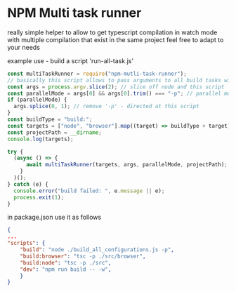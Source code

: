 # NPM Multi task runner

really  simple helper to allow to get typescript compilation in watch mode with multiple compilation that exist in the same project
feel free to adapt to your needs

example use - build a script 'run-all-task.js'
````javascript
const multiTaskRunner = require("npm-mutli-task-runner");
// basically this script allows to pass arguments to all build tasks without repeating them for each invocation
const args = process.argv.slice(2); // slice off node and this script
const parallelMode = args[0] && args[0].trim() === "-p"; // parallel mode is good for non-dependant or long running tasks (watch mode etc)
if (parallelMode) {
  args.splice(0, 1); // remove '-p' - directed at this script
}
const buildType = "build:";
const targets = ["node", "browser"].map((target) => buildType + target);
const projectPath = __dirname;
console.log(targets);

try {
  (async () => {
      await multiTaskRunner(targets, args, parallelMode, projectPath);
    }
  )();
} catch (e) {
  console.error("build failed: ", e.message || e);
  process.exit(1);
}

````
in package.json use it as follows
````json
{
...
"scripts": {
	"build": "node ./build_all_configurations.js -p",
	"build:browser": "tsc -p ./src/browser",
	"build:node": "tsc -p ./src",
	"dev": "npm run build -- -w",
	}
}
````
